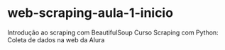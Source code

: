 # web-scraping-aula-1-inicio

Introdução ao scraping com BeautifulSoup
Curso Scraping com Python: Coleta de dados na web da Alura
